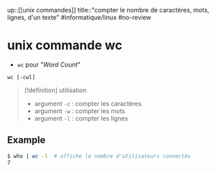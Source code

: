 up::[[unix commandes]]
title::"compter le nombre de caractères, mots, lignes, d'un texte"
#informatique/linux #no-review 
# unix commande wc
 - `wc` pour "_Word Count_"

`wc [-cwl]`

> [!definition] utilisation
>  - argument `-c` : compter les caractères
>  - argument `-w` : compter les mots
>  - argument `-l` : compter les lignes


## Example

```bash
$ who | wc -l  # affiche le nombre d'utilisateurs connectés
7
```

